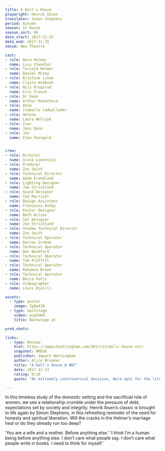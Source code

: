 ```yaml
---
title: A Doll's House
playwright: Henrik Ibsen
translator: Simon Stephens
period: Autumn
season: In House
season_sort: 90
date_start: 2017-11-22
date_end: 2017-11-25
venue: New Theatre

cast:
- role: Nora Helmer
  name: Lucy Chandler
- role: Torvald Helmer
  name: Daniel McVey
- role: Kristine Linde
  name: Claire Wimbush
- role: Nils Krogstad
  name: Eric Crouch
- role: Dr Rank
  name: Arthur Mckechnie
- role: Anna
  name: Isabelle Cadwallader
- role: Helene
  name: Laura Wolczyk
- role: Ivar
  name: Jess Donn
- role: Jon
  name: Etan Feingold


crew:
- role: Director
  name: Grace Lievesley
- role: Producer
  name: Zoe Smith
- role: Technical Director
  name: Adam Frankland
- role: Lighting Designer
  name: Joe Strickland
- role: Sound Designer
  name: Ted Marriott
- role: Design Assistant
  name: Francesca Ashby
- role: Poster Designer
  name: Beth Wilson
- role: Set Designer
  name: Joe Strickland
- role: Shadow Technical Director
  name: Zoe Smith
- role: Technical Operator
  name: Darcey Graham
- role: Technical Operator
  name: Ben Woodford
- role: Technical Operator
  name: Tom Proffitt
- role: Technical Operator
  name: Rohanna Brown
- role: Technical Operator
  name: Becca Potts
- role: Videographer
  name: Louis Djalili

assets:
  - type: poster
    image: ZgQp4JB
  - type: backstage
    video: wcgtbHd
    title: Backstage at

prod_shots: 

links:
  - type: Review
    href: https://impactnottingham.com/2017/11/dolls-house-nnt/
    snapshot: NMUoK
    publisher: Impact Nottingham
    author: Alice Brooker
    title: "A Doll's House @ NNT"
    date: 2017-11-23
    rating: 9/10
    quote: "An extremely controversial decision, Nora opts for the life of a ‘human being above anything else’, and leaves the audience reflecting on how conventional morality has impacted what humans consider to be responsibilities of everyday life."

---
```


In this timeless study of the domestic setting and the sacrificial role of women, we see a relationship crumble under the pressure of debt, expectations set by society and integrity. Henrik Ibsen’s classic is brought to life again by Simon Stephens, in this refreshing reminder of the need for honesty and spiritual liberation. Will the cracks in the Helmer’s marriage heal or do they already run too deep?

‘You are a wife and a mother. Before anything else.’ ‘I think I’m a human being before anything else. I don’t care what people say. I don’t care what people write in books. I need to think for myself.’
